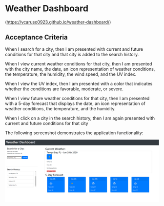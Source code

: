 # Weather Dashboard

(https://vcaruso0923.github.io/weather-dashboard/)

## Acceptance Criteria

When I search for a city,
then I am presented with current and future conditions for that city and that city is added to the search history.

When I view current weather conditions for that city,
then I am presented with the city name, the date, an icon representation of weather conditions, the temperature, the humidity, the wind speed, and the UV index.

When I view the UV index,
then I am presented with a color that indicates whether the conditions are favorable, moderate, or severe.

When I view future weather conditions for that city,
then I am presented with a 5-day forecast that displays the date, an icon representation of weather conditions, the temperature, and the humidity.

When I click on a city in the search history,
then I am again presented with current and future conditions for that city

The following screenshot demonstrates the application functionality:

![Daily Planner](./assets/images/demo.PNG)
